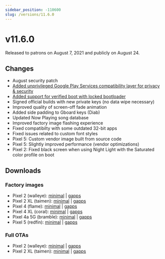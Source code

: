 ```yaml
---
sidebar_position: -110600
slug: /versions/11.6.0
---
```


# v11.6.0

Released to patrons on August 7, 2021 and publicly on August 24.

## Changes

- August security patch
- [Added unprivileged Google Play Services compatibility layer for privacy & security](../../advanced/google-services.md#compatibility-layer)
- [Added support for verified boot with locked bootloader](../../advanced/verified-boot.md)
- Signed official builds with new private keys (no data wipe necessary)
- Improved quality of screen-off fade animation
- Added side padding to Gboard keys (Diab)
- Updated Now Playing song database
- Improved factory image flashing experience
- Fixed compatibilty with some outdated 32-bit apps
- Fixed issues related to custom font styles
- Pixel 5: Custom vendor image built from source code
- Pixel 5: Slightly improved performance (vendor optimizations)
- Pixel 2: Fixed black screen when using Night Light with the Saturated color profile on boot

## Downloads

### Factory images

- Pixel 2 (walleye): [minimal](https://github.com/ProtonAOSP/android_device_google_wahoo/releases/download/v11.6.0/proton-aosp_walleye-factory_11.6.0.zip) | [gapps](https://github.com/ProtonAOSP/android_device_google_wahoo/releases/download/v11.6.0/proton-aosp_walleye-factory_11.6.0-gapps.zip)
- Pixel 2 XL (taimen): [minimal](https://github.com/ProtonAOSP/android_device_google_wahoo/releases/download/v11.6.0/proton-aosp_taimen-factory_11.6.0.zip) | [gapps](https://github.com/ProtonAOSP/android_device_google_wahoo/releases/download/v11.6.0/proton-aosp_taimen-factory_11.6.0-gapps.zip)
- Pixel 4 (flame): [minimal](https://github.com/ProtonAOSP/android_device_google_coral/releases/download/v11.6.0/proton-aosp_flame-factory_11.6.0.zip) | [gapps](https://github.com/ProtonAOSP/android_device_google_coral/releases/download/v11.6.0/proton-aosp_flame-factory_11.6.0-gapps.zip)
- Pixel 4 XL (coral): [minimal](https://github.com/ProtonAOSP/android_device_google_coral/releases/download/v11.6.0/proton-aosp_coral-factory_11.6.0.zip) | [gapps](https://github.com/ProtonAOSP/android_device_google_coral/releases/download/v11.6.0/proton-aosp_coral-factory_11.6.0-gapps.zip)
- Pixel 4a 5G (bramble): [minimal](https://github.com/ProtonAOSP/android_device_google_redbull/releases/download/v11.6.0/proton-aosp_bramble-factory_11.6.0.zip) | [gapps](https://github.com/ProtonAOSP/android_device_google_redbull/releases/download/v11.6.0/proton-aosp_bramble-factory_11.6.0-gapps.zip)
- Pixel 5 (redfin): [minimal](https://github.com/ProtonAOSP/android_device_google_redbull/releases/download/v11.6.0/proton-aosp_redfin-factory_11.6.0.zip) | [gapps](https://github.com/ProtonAOSP/android_device_google_redbull/releases/download/v11.6.0/proton-aosp_redfin-factory_11.6.0-gapps.zip)

### Full OTAs

- Pixel 2 (walleye): [minimal](https://github.com/ProtonAOSP/android_device_google_wahoo/releases/download/v11.6.0/proton-aosp_walleye-ota_11.6.0.zip) | [gapps](https://github.com/ProtonAOSP/android_device_google_wahoo/releases/download/v11.6.0/proton-aosp_walleye-ota_11.6.0-gapps.zip)
- Pixel 2 XL (taimen): [minimal](https://github.com/ProtonAOSP/android_device_google_wahoo/releases/download/v11.6.0/proton-aosp_taimen-ota_11.6.0.zip) | [gapps](https://github.com/ProtonAOSP/android_device_google_wahoo/releases/download/v11.6.0/proton-aosp_taimen-ota_11.6.0-gapps.zip)

